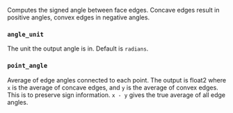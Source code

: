 Computes the signed angle between face edges. Concave edges result in positive angles, convex edges in negative angles.

### `angle_unit`
The unit the output angle is in. Default is `radians`.

### `point_angle`
Average of edge angles connected to each point. The output is float2 where `x` is the average of concave edges, and `y` is the average of convex edges. This is to preserve sign information. `x - y` gives the true average of all edge angles.